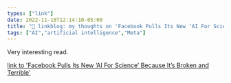 ```yaml
---
types: ["link"]
date: 2022-11-18T12:14:10-05:00
title: "🔗 linkblog: my thoughts on 'Facebook Pulls Its New ‘AI For Science’ Because It’s Broken and Terrible'"
tags: ["AI","artificial intelligence","Meta"]
---
```

Very interesting read.  
 

[link to 'Facebook Pulls Its New ‘AI For Science’ Because It’s Broken and Terrible'](https://www.vice.com/en/article/3adyw9/facebook-pulls-its-new-ai-for-science-because-its-broken-and-terrible)
